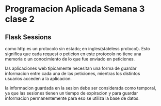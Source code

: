 # Programacion Aplicada Semana 3 clase 2

## Flask Sessions

como http es un protocolo sin estado; en ingles(stateless protocol). Esto significa que cada request o peticion en este protocolo no tiene una memoria o un conocimiento de lo que fue enviado en peticiones. 

las aplicaciones web tipicamente necesitan una forma de guardar informacion entre cada una de las peticiones, mientras los distintos usuarios acceden a la aplicacion. 

la informacion guardada en la sesion debe ser considerada como temporal, ya que las sesiones tienen un tiempo de expiracion y para guardar informacion permanentemente para eso se utiliza la base de datos. 
